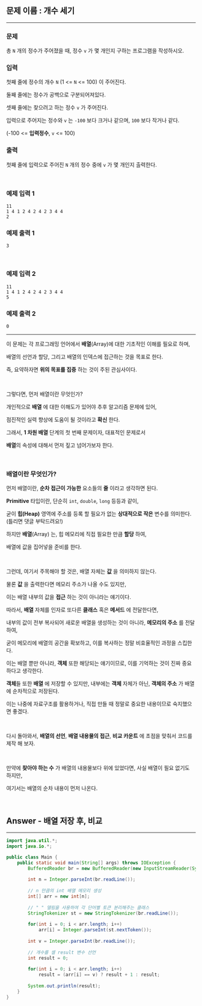 ## 문제 이름 : 개수 세기

---

### 문제 

총 `N` 개의 정수가 주어졌을 때, 정수 `v` 가 몇 개인지 구하는 프로그램을 작성하시오.

### 입력

첫째 줄에 정수의 개수 `N` (1 <= `N` <= 100) 이 주어진다.

둘째 줄에는 정수가 공백으로 구분되어져있다.

셋째 줄에는 찾으려고 하는 정수 `v` 가 주어진다.

입력으로 주어지는 정수와 `v` 는 `-100` 보다 크거나 같으며, `100` 보다 작거나 같다.

(-100 <= **입력정수**, `v` <= 100)

### 출력

첫째 줄에 입력으로 주어진 `N` 개의 정수 중에 `v` 가 몇 개인지 출력한다.

<br/>

### 예제 입력 1

```text
11
1 4 1 2 4 2 4 2 3 4 4
2
```

### 예제 출력 1

```text
3
```

<br/>

### 예제 입력 2

```text
11
1 4 1 2 4 2 4 2 3 4 4
5
```

### 예제 출력 2

```text
0
```

---

이 문제는 각 프로그래밍 언어에서 **배열**(Array)에 대한 기초적인 이해를 필요로 하며,

배열의 선언과 할당, 그리고 배열의 인덱스에 접근하는 것을 목표로 한다.

즉, 요약하자면 **위의 목표를 집중** 하는 것이 주된 관심사이다.

<br/>

그렇다면, 먼저 배열이란 무엇인가?

개인적으로 **배열** 에 대한 이해도가 있어야 추후 알고리즘 문제에 있어,

점진적인 실력 향상에 도움이 될 것이라고 **확신** 한다.

그래서, **1 차원 배열** 단계의 첫 번째 문제이자, 대표적인 문제로서

**배열**의 속성에 대해서 먼저 짚고 넘어가보자 한다.

<br/>

### 배열이란 무엇인가?

먼저 배열이란, **순차 접근이 가능한** 요소들의 **줄** 이라고 생각하면 된다.

**Primitive** 타입이란, 단순히 `int`, `double`, `long` 등등과 같이,

굳이 **힙(Heap)** 영역에 주소를 등록 할 필요가 없는 **상대적으로 작은** 변수를 의미한다. (틀리면 댓글 부탁드려요!)

하지만 **배열**(Array) 는, 힙 메모리에 직접 필요한 만큼 **할당** 하여,

배열에 값을 집어넣을 준비를 한다.

<br/>

그런데, 여기서 주목해야 할 것은, 배열 자체는 **값** 을 의미하지 않는다.

물론 **값** 을 출력한다면 메모리 주소가 나올 수도 있지만,

이는 배열 내부의 값을 **접근** 하는 것이 아니라는 얘기이다.

따라서, **배열** 자체를 인자로 또다른 **클래스** 혹은 **메서드** 에 전달한다면,

내부의 값이 전부 복사되어 새로운 배열을 생성하는 것이 아니라, **메모리의 주소** 를 전달하여,

굳이 메모리에 배열의 공간을 확보하고, 이를 복사하는 정말 비효율적인 과정을 스킵한다.

이는 배열 뿐만 아니라, **객체** 또한 해당되는 얘기이므로, 이를 기억하는 것이 진짜 중요하다고 생각한다.

**객체**들 또한 **배열** 에 저장할 수 있지만, 내부에는 **객체** 자체가 아닌, **객체의 주소** 가 배열에 순차적으로 저장된다.

이는 나중에 자료구조를 활용하거나, 직접 만들 때 정말로 중요한 내용이므로 숙지했으면 좋겠다.

<br/>

다시 돌아와서, **배열의 선언**, **배열 내용물의 접근**, **비교 카운트** 에 초점을 맞춰서 코드를 제작 해 보자.

<br/>

만약에 **찾아야 하는 수** 가 배열의 내용물보다 위에 있었다면, 사실 배열이 필요 없기도 하지만,

여기서는 배열의 순차 내용이 먼저 나온다.

<br/>

## Answer - 배열 저장 후, 비교

---

```java
import java.util.*;
import java.io.*;

public class Main {
    public static void main(String[] args) throws IOException {
        BufferedReader br = new BufferedReader(new InputStreamReader(System.in));
        
        int n = Integer.parseInt(br.readLine());
        
        // n 만큼의 int 배열 메모리 생성 
        int[] arr = new int[n];
        
        // " " 델림을 사용하여 각 단어별 토큰 분리해주는 클래스
        StringTokenizer st = new StringTokenizer(br.readLine());
        
        for(int i = 0; i < arr.length; i++)
            arr[i] = Integer.parseInt(st.nextToken());
        
        int v = Integer.parseInt(br.readLine());
        
        // 개수를 셀 result 변수 선언 
        int result = 0;
        
        for(int i = 0; i < arr.length; i++)
            result = (arr[i] == v) ? result + 1 : result;
        
        System.out.println(result);
    }
}
```


